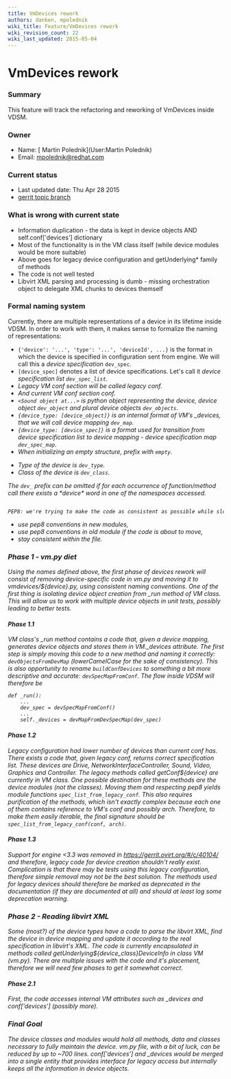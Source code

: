 ```yaml
---
title: VmDevices rework
authors: danken, mpolednik
wiki_title: Feature/VmDevices rework
wiki_revision_count: 22
wiki_last_updated: 2015-05-04
---
```


# VmDevices rework

### Summary

This feature will track the refactoring and reworking of VmDevices inside VDSM.

### Owner

*   Name: [ Martin Polednik](User:Martin Polednik)
*   Email: <mpolednik@redhat.com>

### Current status

*   Last updated date: Thu Apr 28 2015
*   [gerrit topic branch](https://gerrit.ovirt.org/#/q/status:open+project:vdsm+branch:master+topic:device_isolation)

### What is wrong with current state

*   Information duplication - the data is kept in device objects AND self.conf['devices'] dictionary
*   Most of the functionality is in the VM class itself (while device modules would be more suitable)
*   Above goes for legacy device configuration and getUnderlying\* family of methods
*   The code is not well tested
*   Libvirt XML parsing and processing is dumb - missing orchestration object to delegate XML chunks to devices themself

### Formal naming system

Currently, there are multiple representations of a device in its lifetime inside VDSM. In order to work with them, it makes sense to formalize the naming of representations:

*   `{'device': '...', 'type': '...', 'deviceId', ...}` is the format in which the device is specified in configuration sent from engine. We will call this a <i>device specification</i> `dev_spec`.
*   `[device_spec]` denotes a list of device specifications. Let's call it <i>device specification list<i> `dev_spec_list`.
*   Legacy VM conf section will be called <i>legacy conf</i>.
*   And current VM conf section <i>conf</i>.
*   `<Sound object at...>` is python object representing the device, <i>device object</i> `dev_object` and plural <i>device objects</i> `dev_objects`.
*   `{device_type: [device_object]}` is an internal format of VM's _devices, that we will call <i>device mapping</i> `dev_map`.
*   `{device_type: [device_spec]}` is a format used for transition from device specification list to device mapping - <i>device specification map</i> `dev_spec_map`.
*   When initializing an empty structure, prefix with `empty`.

<!-- -->

*   Type of the device is `dev_type`.
*   Class of the device is `dev_class`.

The `dev_` prefix can be omitted if for each occurrence of function/method call there exists a \*device\* word in one of the namespaces accessed.

      PEP8: we're trying to make the code as consistent as possible while slowly converting everything to be pep8 compliant. Therefore, following rules can be used:

*   use pep8 conventions in new modules,
*   use pep8 conventions in old module if the code is about to move,
*   stay consistent within the file.

### Phase 1 - vm.py diet

Using the names defined above, the first phase of devices rework will consist of removing device-specific code in vm.py and moving it to vmdevices/${device}.py, using consistent naming conventions. One of the first thing is isolating device object creation from _run method of VM class. This will allow us to work with multiple device objects in unit tests, possibly leading to better tests.

#### Phase 1.1

VM class's _run method contains a code that, given a device mapping, generates device objects and stores them in VM._devices attribute. The first step is simply moving this code to a new method and naming it correctly: `devObjectsFromDevMap` (lowerCamelCase for the sake of consistency). This is also opportunity to rename `buildConfDevices` to something a bit more descriptive and accurate: `devSpecMapFromConf`. The flow inside VDSM will therefore be

    def _run():
        ...
        dev_spec = devSpecMapFromConf()
        ...
        self._devices = devMapFromDevSpecMap(dev_spec)

#### Phase 1.2

Legacy configuration had lower number of devices than current conf has. There exists a code that, given legacy conf, returns correct specification list. These devices are Drive, NetworkInterfaceController, Sound, Video, Graphics and Controller. The legacy methods called getConf${device} are currently in VM class. One possible destination for these methods are the device modules (not the classes). Moving them and respecting pep8 yields module functions `spec_list_from_legacy_conf`. This also requires purification of the methods, which isn't exactly complex because each one of them contains reference to VM's conf and possibly arch. Therefore, to make them easily iterable, the final signature should be `spec_list_from_legacy_conf(conf, arch)`.

#### Phase 1.3

Support for engine <3.3 was removed in <https://gerrit.ovirt.org/#/c/40104/> and therefore, legacy code for device creation shouldn't really exist. Complication is that there may be tests using this legacy configuration, therefore simple removal may not be the best solution. The methods used for legacy devices should therefore be marked as deprecated in the documentation (if they are documented at all) and should at least log some deprecation warning.

### Phase 2 - Reading libvirt XML

Some (most?) of the device types have a code to parse the libvirt XML, find the device in device mapping and update it according to the real specification in libvirt's XML. The code is currently encapsulated in methods called getUnderlying${device_class}DeviceInfo in class VM (vm.py). There are multiple issues with the code and it's placement, therefore we will need few phases to get it somewhat correct.

#### Phase 2.1

First, the code accesses internal VM attributes such as _devices and conf['devices'] (possibly more).

### Final Goal

The device classes and modules would hold all methods, data and classes necessary to fully maintain the device. vm.py file, with a bit of luck, can be reduced by up to ~700 lines. conf['devices'] and _devices would be merged into a single entity that provides interface for legacy access but internally keeps all the information in device objects.
